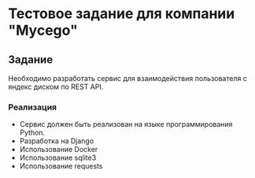 # Тестовое задание для компании "Mycego"

## Задание

Необходимо разработать сервис для взаимодействия пользователя с яндекс диском по REST API.

### Реализация

- Сервис должен быть реализован на языке программирования Python.
- Разработка на Django
- Использование Docker
- Использование sqlite3
- Использование requests
